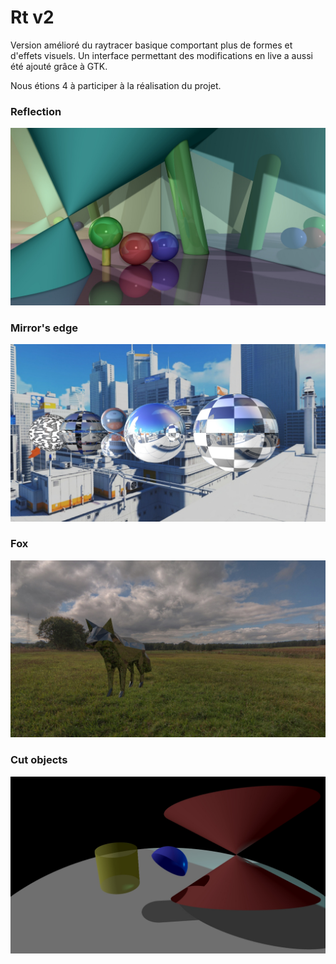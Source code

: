 # Rt v2

Version amélioré du raytracer basique comportant plus de formes et d'effets visuels. Un interface permettant des modifications en live a aussi été ajouté grâce à GTK.

Nous étions 4 à participer à la réalisation du projet.

### Reflection
![alt tag](/resources/saves/reflection.jpeg)

### Mirror's edge
![alt tag](/resources/saves/mirrors_edge.jpeg)

### Fox
![alt tag](/resources/saves/fox.jpeg)

### Cut objects
![alt tag](/resources/saves/cut_objects.jpeg)
